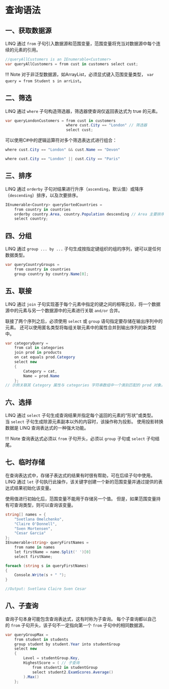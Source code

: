 # 查询语法

## 一、获取数据源
LINQ 通过 `from` 子句引入数据源和范围变量，范围变量将充当对数据源中每个连续的元素的引用。

```csharp
//queryAllCustomers is an IEnumerable<Customer>
var queryAllCustomers = from cust in customers select cust;
```

!!! Note
	对于非泛型数据源，如ArrayList，必须显式键入范围变量类型，
		`var query = from Student s in arrList`。


## 二、筛选
LINQ 通过 `where` 子句构造筛选器，筛选器使查询仅返回表达式为 true 的元素。

```csharp
var queryLondonCustomers = from cust in customers
                           where cust.City == "London" // 筛选器
                           select cust;
```

可以使用C#中的逻辑运算符对多个筛选表达式进行组合：

```csharp
where cust.City == "London" && cust.Name == "Devon"

where cust.City == "London" || cust.City == "Paris"
```

## 三、排序

LINQ 通过 `orderby` 子句对结果进行升序（`ascending`，默认值）或降序（`descending`）排序，以及次要排序。

```csharp
IEnumerable<Country> querySortedCountries =
    from country in countries
    orderby country.Area, country.Population descending // Area 主要排序，Population 次要
    select country;
```


## 四、分组

LINQ 通过 `group ... by ...` 子句生成按指定键组织的组的序列，键可以是任何数据类型。

```csharp
var queryCountryGroups =
    from country in countries
    group country by country.Name[0];
```


## 五、联接

LINQ 通过 `join` 子句实现基于每个元素中指定的键之间的相等比较，将一个数据源中的元素与另一个数据源中的元素进行关联 `and/or` 合并。

联接了两个序列之后，必须使用 `select` 或 `group` 语句指定要存储在输出序列中的元素。 还可以使用匿名类型将每组关联元素中的属性合并到输出序列的新类型中。

```csharp
var categoryQuery =
    from cat in categories
    join prod in products 
    on cat equals prod.Category
    select new
    {
        Category = cat,
        Name = prod.Name
    };
// 示例关联其 Category 属性与 categories 字符串数组中一个类别匹配的 prod 对象。 筛选出 Category 与 categories 中的任何字符串均不匹配的产品。select 语句投影属性取自 cat 和prod 的新类型。
```


## 六、选择

LINQ 通过 `select` 子句生成查询结果并指定每个返回的元素的“形状”或类型。当 `select` 子句生成除源元素副本以外的内容时，该操作称为投影。 使用投影转换数据是 LINQ 查询表达式的一种强大功能。

!!! Note
	查询表达式必须以 `from` 子句开头，必须以 `group` 子句或 `select` 子句结尾。

## 七、临时存储

在查询表达式中，存储子表达式的结果有时很有帮助，可在后续子句中使用。LINQ 通过 `let` 子句执行此操作，该关键字创建一个新的范围变量并通过提供的表达式结果初始化该变量。 

使用值进行初始化后，范围变量不能用于存储另一个值。 但是，如果范围变量持有可查询类型，则可以查询该变量。

```csharp
string[] names = { 
	"Svetlana Omelchenko", 
	"Claire O'Donnell", 
	"Sven Mortensen", 
	"Cesar Garcia" 
};
IEnumerable<string> queryFirstNames =
    from name in names
    let firstName = name.Split(' ')[0]
    select firstName;

foreach (string s in queryFirstNames)
{
    Console.Write(s + " ");
}

//Output: Svetlana Claire Sven Cesar
```

## 八、子查询

查询子句本身可能包含查询表达式，这有时称为子查询。 每个子查询都以自己的 `from` 子句开头，该子句不一定指向第一个 `from` 子句中的相同数据源。

```csharp
var queryGroupMax =
    from student in students
    group student by student.Year into studentGroup
    select new
    {
        Level = studentGroup.Key,
        HighestScore = ( // 子查询
            from student2 in studentGroup
            select student2.ExamScores.Average()
        ).Max()
    };
```